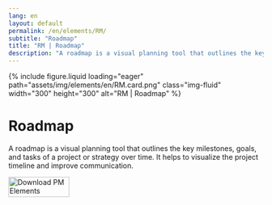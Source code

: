 ```yaml
---
lang: en
layout: default
permalink: /en/elements/RM/
subtitle: "Roadmap"
title: "RM | Roadmap"
description: "A roadmap is a visual planning tool that outlines the key milestones, goals, and tasks of a project or strategy over time. It helps to visualize the project timeline and improve communication."
---
```


{% include figure.liquid loading="eager" path="assets/img/elements/en/RM.card.png" class="img-fluid" width="300" height="300" alt="RM | Roadmap" %}

# Roadmap

A roadmap is a visual planning tool that outlines the key milestones, goals, and tasks of a project or strategy over time. It helps to visualize the project timeline and improve communication.

<a href="https://apps.apple.com/app/apple-store/id6738084498?pt=127441684&ct=website&mt=8">
  <img src="{{ "assets/img/en/appstore.png" | relative_url }}" width="120" height="40" alt="Download PM Elements">
</a>
